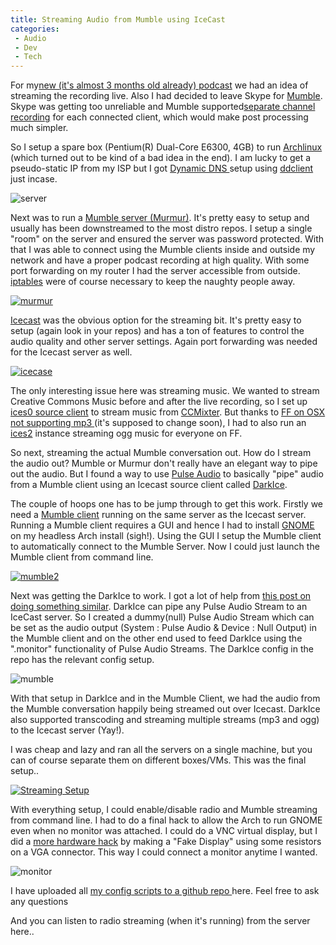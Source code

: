 ```yaml
---
title: Streaming Audio from Mumble using IceCast
categories: 
 - Audio
 - Dev
 - Tech
---
```


For my[new (it's almost 3 months old already) podcast][0] we had an idea of streaming the recording live. Also I had decided to leave Skype for [Mumble][1]. Skype was getting too unreliable and Mumble supported[separate channel recording][2] for each connected client, which would make post processing much simpler.

So I setup a spare box (Pentium(R) Dual-Core E6300, 4GB) to run [Archlinux][3] (which turned out to be kind of a bad idea in the end). I am lucky to get a pseudo-static IP from my ISP but I got [Dynamic DNS ][4]setup using [ddclient][5] just incase.

![server](../images/2013/11/server.jpg)

Next was to run a [Mumble server (Murmur)][6]. It's pretty easy to setup and usually has been downstreamed to the most distro repos. I setup a single "room" on the server and ensured the server was password protected. With that I was able to connect using the Mumble clients inside and outside my network and have a proper podcast recording at high quality. With some port forwarding on my router I had the server accessible from outside. [iptables][7] were of course necessary to keep the naughty people away.

[![murmur](../images/2013/11/murmur-300x202.png)][8]

[Icecast][9] was the obvious option for the streaming bit. It's pretty easy to setup (again look in your repos) and has a ton of features to control the audio quality and other server settings. Again port forwarding was needed for the Icecast server as well.

[![icecase](../images/2013/11/archbox-300x203.png)][10]

The only interesting issue here was streaming music. We wanted to stream Creative Commons Music before and after the live recording, so I set up [ices0 source client][11] to stream music from [CCMixter][12]. But thanks to [FF on OSX not supporting mp3 ][13](it's supposed to change soon), I had to also run an [ices2][11] instance streaming ogg music for everyone on FF.

So next, streaming the actual Mumble conversation out. How do I stream the audio out? Mumble or Murmur don't really have an elegant way to pipe out the audio. But I found a way to use [Pulse Audio][14] to basically "pipe" audio from a Mumble client using an Icecast source client called [DarkIce][15].

The couple of hoops one has to be jump through to get this work. Firstly we need a [Mumble client][1] running on the same server as the Icecast server. Running a Mumble client requires a GUI and hence I had to install [GNOME][16] on my headless Arch install (sigh!). Using the GUI I setup the Mumble client to automatically connect to the Mumble Server. Now I could just launch the Mumble client from command line.

[![mumble2](../images/2013/11/mumble2-300x225.png)][17]

Next was getting the DarkIce to work. I got a lot of help from [this post on doing something similar][18]. DarkIce can pipe any Pulse Audio Stream to an IceCast server. So I created a dummy(null) Pulse Audio Stream which can be set as the audio output (System : Pulse Audio & Device : Null Output) in the Mumble client and on the other end used to feed DarkIce using the ".monitor" functionality of Pulse Audio Streams. The DarkIce config in the repo has the relevant config setup.

![mumble](../images/2013/11/mumble1-300x285.png)

With that setup in DarkIce and in the Mumble Client, we had the audio from the Mumble conversation happily being streamed out over Icecast. DarkIce also supported transcoding and streaming multiple streams (mp3 and ogg) to the Icecast server (Yay!).

I was cheap and lazy and ran all the servers on a single machine, but you can of course separate them on different boxes/VMs. This was the final setup..

[![Streaming Setup](../images/2013/10/Streaming-Setup-1.jpg)][19]

With everything setup, I could enable/disable radio and Mumble streaming from command line. I had to do a final hack to allow the Arch to run GNOME even when no monitor was attached. I could do a VNC virtual display, but I did a [more hardware hack][20] by making a "Fake Display" using some resistors on a VGA connector. This way I could connect a monitor anytime I wanted.

![monitor](../images/2013/11/monitor.jpg)

I have uploaded all [my config scripts to a github repo ][21]here. Feel free to ask any questions

And you can listen to radio streaming (when it's running) from the server here..



[0]: http://live.webuild.sg
[1]: http://mumble.sourceforge.net/
[2]: http://blog.mumble.info/for-the-record/
[3]: https://www.archlinux.org/
[4]: https://wiki.archlinux.org/index.php/Dynamic_DNS
[5]: http://sourceforge.net/p/ddclient/wiki/Home/
[6]: http://mumble.sourceforge.net/Running_Murmur
[7]: https://wiki.archlinux.org/index.php/iptables
[8]: ../images/2013/11/murmur.png
[9]: http://icecast.org
[10]: ../images/2013/11/archbox.png
[11]: http://www.icecast.org/ices.php
[12]: http://ccmixter.org
[13]: https://developer.mozilla.org/en-US/docs/HTML/Supported_media_formats
[14]: http://www.freedesktop.org/wiki/Software/PulseAudio/
[15]: https://code.google.com/p/darkice/
[16]: https://wiki.archlinux.org/index.php/GNOME
[17]: ../images/2013/11/mumble2.png
[18]: http://www.skyehaven.net/blog/2011/03/14/mumble-icecast/
[19]: ../images/2013/10/Streaming-Setup-1.jpg
[20]: http://blog.zorinaq.com/?e=11
[21]: https://github.com/notthetup/webuildliveserver